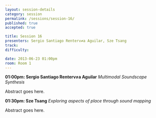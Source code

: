 ```yaml
---
layout: session-details
category: session
permalink: /sessions/session-16/
published: true
accepted: true

title: Session 16
presenters: Sergio Santiago Renterv≠a Aguilar, Sze Tsang
track:
difficulty:

date: 2013-06-23 01:00pm
room: Room 1
---
```


**01:00pm: Sergio Santiago Renterv≠a Aguilar**
_Multimodal Soundscape Synthesis_

Abstract goes here.

**01:30pm: Sze Tsang**
_Exploring aspects of place through sound mapping_

Abstract goes here.
